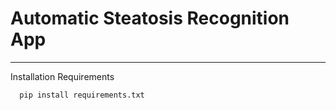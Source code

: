 # Automatic Steatosis Recognition App
____
Installation Requirements

```
  pip install requirements.txt
```
